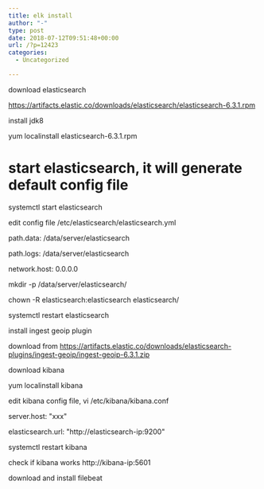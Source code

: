 ```yaml
---
title: elk install
author: "-"
type: post
date: 2018-07-12T09:51:48+00:00
url: /?p=12423
categories:
  - Uncategorized

---
```

download elasticsearch
  
https://artifacts.elastic.co/downloads/elasticsearch/elasticsearch-6.3.1.rpm
  
install jdk8
  
yum localinstall elasticsearch-6.3.1.rpm

# start elasticsearch, it will generate default config file

systemctl start elasticsearch

edit config file /etc/elasticsearch/elasticsearch.yml
  
path.data: /data/server/elasticsearch
  
path.logs: /data/server/elasticsearch
  
network.host: 0.0.0.0

mkdir -p /data/server/elasticsearch/
  
chown -R elasticsearch:elasticsearch elasticsearch/
  
systemctl restart elasticsearch

install ingest geoip plugin
  
download from https://artifacts.elastic.co/downloads/elasticsearch-plugins/ingest-geoip/ingest-geoip-6.3.1.zip

download kibana
  
yum localinstall kibana

edit kibana config file, vi /etc/kibana/kibana.conf
  
server.host: "xxx"
  
elasticsearch.url: "http://elasticsearch-ip:9200"
  
systemctl restart kibana

check if kibana works http://kibana-ip:5601

download and install filebeat